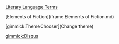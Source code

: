 [Literary Language Terms](index.md)

[Elements of Fiction](iframe Elements of Fiction.md)

<!-- set a default theme -->
<!-- [gimmick:theme (inverse: false)](readable) -->

<!-- show a theme chooser in the menu bar -->
[gimmick:ThemeChooser](Change theme)

[gimmick:Disqus](mtello)

<!-- show a fork me on github ribbon -->
